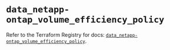 # `data_netapp-ontap_volume_efficiency_policy`

Refer to the Terraform Registry for docs: [`data_netapp-ontap_volume_efficiency_policy`](https://registry.terraform.io/providers/netapp/netapp-ontap/2.3.0/docs/data-sources/volume_efficiency_policy).
